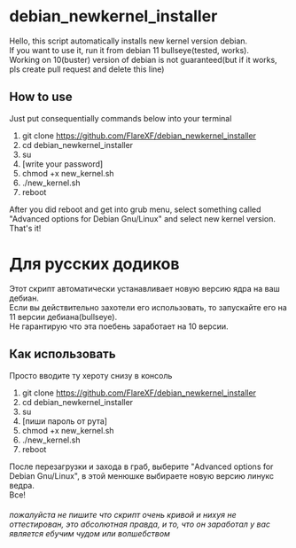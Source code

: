 # debian_newkernel_installer
Hello, this script automatically installs new kernel version debian.  
If you want to use it, run it from debian 11 bullseye(tested, works).  
Working on 10(buster) version of debian is not guaranteed(but if it works, pls create pull request and delete this line)  

## How to use
Just put consequentially commands below into your terminal 
1. git clone https://github.com/FlareXF/debian_newkernel_installer
2. cd debian_newkernel_installer
3. su
4. [write your password]
5. chmod +x new_kernel.sh
6. ./new_kernel.sh
7. reboot 
  
After you did reboot and get into grub menu, select something called "Advanced options for Debian Gnu/Linux" and select new kernel version.  
That's it!  
# Для русских додиков
Этот скрипт автоматически устанавливает новую версию ядра на ваш дебиан.  
Если вы действительно захотели его использовать, то запускайте его на 11 версии дебиана(bullseye).  
Не гарантирую что эта поебень заработает на 10 версии.
## Как использовать
Просто вводите ту хероту снизу в консоль
1. git clone https://github.com/FlareXF/debian_newkernel_installer
2. cd debian_newkernel_installer
3. su
4. [пиши пароль от рута]
5. chmod +x new_kernel.sh
6. ./new_kernel.sh
7. reboot  

После перезагрузки и захода в граб, выберите "Advanced options for Debian Gnu/Linux", в этой менюшке выбираете новую версию линукс ведра.  
Все!  




###### *пожалуйста не пишите что скрипт очень кривой и нихуя не оттестирован, это абсолютная правда, и то, что он заработал у вас является ебучим чудом или волшебством*
